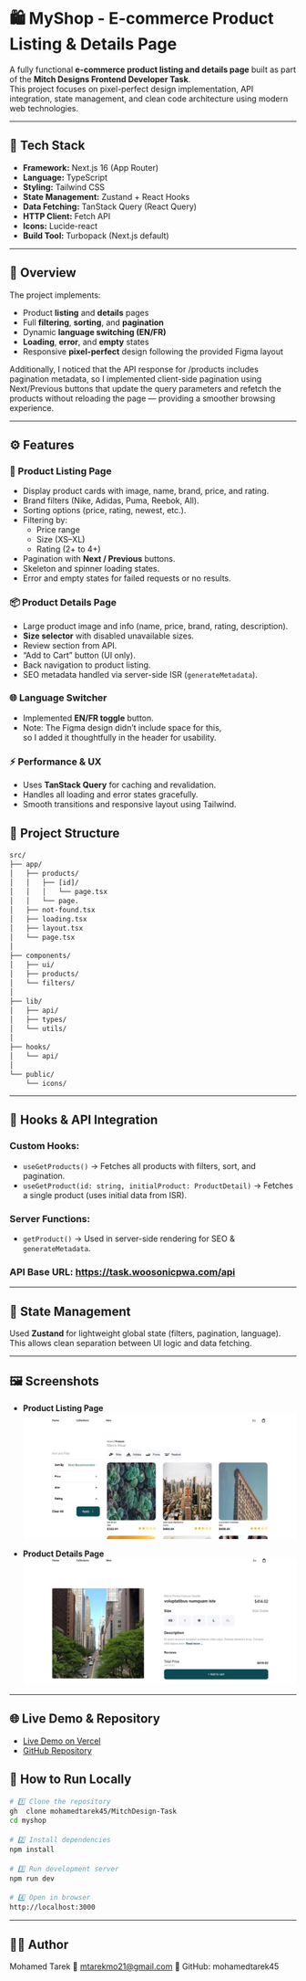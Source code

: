# 🛍️ MyShop - E-commerce Product Listing & Details Page

A fully functional **e-commerce product listing and details page** built as part of the **Mitch Designs Frontend Developer Task**.  
This project focuses on pixel-perfect design implementation, API integration, state management, and clean code architecture using modern web technologies.

---

## 🚀 Tech Stack

- **Framework:** Next.js 16 (App Router)
- **Language:** TypeScript
- **Styling:** Tailwind CSS
- **State Management:** Zustand + React Hooks
- **Data Fetching:** TanStack Query (React Query)
- **HTTP Client:** Fetch API
- **Icons:** Lucide-react
- **Build Tool:** Turbopack (Next.js default)

---


## 🎯 Overview

The project implements:
- Product **listing** and **details** pages
- Full **filtering**, **sorting**, and **pagination**
- Dynamic **language switching (EN/FR)**
- **Loading**, **error**, and **empty** states
- Responsive **pixel-perfect** design following the provided Figma layout

Additionally, I noticed that the API response for /products includes pagination metadata,
so I implemented client-side pagination using Next/Previous buttons that update the query parameters and refetch the products without reloading the page — providing a smoother browsing experience.

---

## ⚙️ Features

### 🛒 Product Listing Page
- Display product cards with image, name, brand, price, and rating.
- Brand filters (Nike, Adidas, Puma, Reebok, All).
- Sorting options (price, rating, newest, etc.).
- Filtering by:
  - Price range  
  - Size (XS–XL)  
  - Rating (2+ to 4+)  
- Pagination with **Next / Previous** buttons.
- Skeleton and spinner loading states.
- Error and empty states for failed requests or no results.

### 📦 Product Details Page
- Large product image and info (name, price, brand, rating, description).
- **Size selector** with disabled unavailable sizes.
- Review section from API.
- “Add to Cart” button (UI only).
- Back navigation to product listing.
- SEO metadata handled via server-side ISR (`generateMetadata`).

### 🌐 Language Switcher
- Implemented **EN/FR toggle** button.
- Note: The Figma design didn’t include space for this,  
  so I added it thoughtfully in the header for usability.

### ⚡ Performance & UX
- Uses **TanStack Query** for caching and revalidation.
- Handles all loading and error states gracefully.
- Smooth transitions and responsive layout using Tailwind.

## 🧱 Project Structure

```text
src/
├── app/
│   ├── products/
│   │   ├── [id]/
│   │   │   └── page.tsx
│   │   └── page.
│   ├── not-found.tsx
│   ├── loading.tsx
│   ├── layout.tsx
│   └── page.tsx
│
├── components/
│   ├── ui/
│   ├── products/
│   └── filters/
│
├── lib/
│   ├── api/
│   ├── types/
│   └── utils/
│
├── hooks/
│   └── api/
│
└── public/
    └── icons/
```
---

## 🧩 Hooks & API Integration

### Custom Hooks:
- `useGetProducts()` → Fetches all products with filters, sort, and pagination.
- `useGetProduct(id: string, initialProduct: ProductDetail)` → Fetches a single product (uses initial data from ISR).

### Server Functions:
- `getProduct()` → Used in server-side rendering for SEO & `generateMetadata`.

### API Base URL: https://task.woosonicpwa.com/api

---

## 🧠 State Management

Used **Zustand** for lightweight global state (filters, pagination, language).  
This allows clean separation between UI logic and data fetching.

---

## 🖼️ Screenshots

- **Product Listing Page**  
  ![Product Listing](./public/images/products-page.png)

- **Product Details Page**  
  ![Product Details](./public/images/product-details-page.png)

---


## 🌐 Live Demo & Repository

- [Live Demo on Vercel](https://mitch-design-task-nine.vercel.app/products)
- [GitHub Repository](https://github.com/mohamedtarek45/MitchDesign-Task)


## 🧰 How to Run Locally

```bash
# 1️⃣ Clone the repository
gh  clone mohamedtarek45/MitchDesign-Task
cd myshop

# 2️⃣ Install dependencies
npm install

# 3️⃣ Run development server
npm run dev

# 4️⃣ Open in browser
http://localhost:3000

```
---

## 👨‍💻 Author
Mohamed Tarek
📧 mtarekmo21@gmail.com
🔗 GitHub: mohamedtarek45